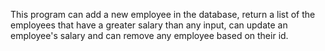 This program can add a new employee in the database, return a list of the employees that have a greater salary than any input, can update an employee's salary and can remove any employee based on their id.
